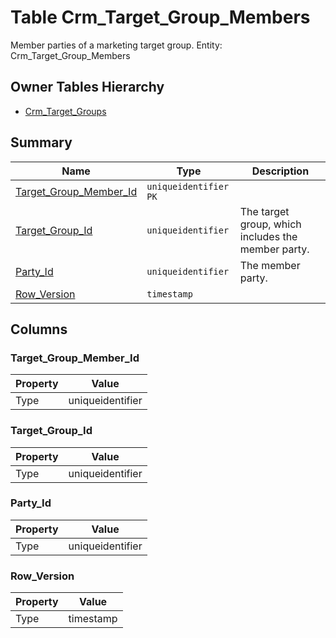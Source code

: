 # Table Crm_Target_Group_Members

Member parties of a marketing target group. Entity: Crm_Target_Group_Members

## Owner Tables Hierarchy

* [Crm_Target_Groups](Crm_Target_Groups.md)

## Summary

| Name | Type | Description |
| - | - | --- |
|[Target_Group_Member_Id](#target_group_member_id)|`uniqueidentifier` `PK`||
|[Target_Group_Id](#target_group_id)|`uniqueidentifier` |The target group, which includes the member party.|
|[Party_Id](#party_id)|`uniqueidentifier` |The member party.|
|[Row_Version](#row_version)|`timestamp` ||

## Columns

### Target_Group_Member_Id

| Property | Value |
| - | - |
|Type|uniqueidentifier|

### Target_Group_Id

| Property | Value |
| - | - |
|Type|uniqueidentifier|

### Party_Id

| Property | Value |
| - | - |
|Type|uniqueidentifier|

### Row_Version

| Property | Value |
| - | - |
|Type|timestamp|


